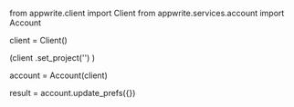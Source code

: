 from appwrite.client import Client
from appwrite.services.account import Account

client = Client()

(client
  .set_project('')
)

account = Account(client)

result = account.update_prefs({})

